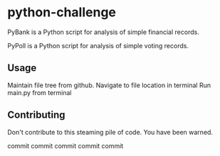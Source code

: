# python-challenge

PyBank is a Python script for analysis of simple financial records.

PyPoll is a Python script for analysis of simple voting records.

## Usage

Maintain file tree from github.
Navigate to file location in terminal
Run main.py from terminal

## Contributing

Don't contribute to this steaming pile of code.
You have been warned.

commit
commit
commit
commit
commit